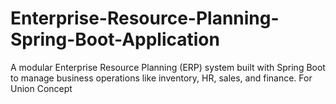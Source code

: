# Enterprise-Resource-Planning-Spring-Boot-Application
A modular Enterprise Resource Planning (ERP) system built with Spring Boot to manage business operations like inventory, HR, sales, and finance. For Union Concept
